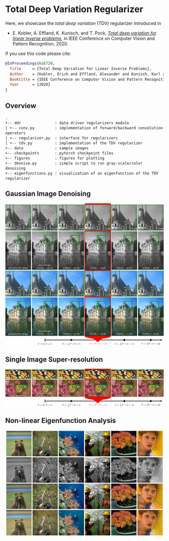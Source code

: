 # Total Deep Variation Regularizer

Here, we showcase the *total deep variation* (TDV) regularizer introduced in 
 - E. Kobler, A. Effland, K. Kunisch, and T. Pock, [*Total deep variation for linear inverse problems*](https://arxiv.org/abs/2001.05005), in IEEE Conference on Computer Vision and Pattern Recognition, 2020.

If you use this code please cite:

```bibtex
@InProceedings{KoEf20,
  Title     = {Total Deep Variation for Linear Inverse Problems},
  Author    = {Kobler, Erich and Effland, Alexander and Kunisch, Karl and Pock, Thomas},
  Booktitle = {IEEE Conference on Computer Vision and Pattern Recognition},
  Year      = {2020}
}
```

## Overview
    .
    +-- ddr               : data driven regularizers module
    | +-- conv.py         : implementation of forward/backward convolution operators
    | +-- regularizer.py  : interface for regularizers
    | +-- tdv.py          : implementation of the TDV regularizer
    +-- data              : sample images
    +-- checkpoints       : pytorch checkpoint files
    +-- figures           : figures for plotting
    +-- denoise.py        : simple script to run gray-scale/color denoising
    +-- eigenfunctions.py : visualization of an eigenfunction of the TDV regularizer

## Gaussian Image Denoising
![alt](./figures/denoise-sequence.png "Gaussian image denoising")

## Single Image Super-resolution
![alt](./figures/sr-sequence.png "Single image super-resolution")

## Non-linear Eigenfunction Analysis
![alt](./figures/eigenfunctions.png "Eigenfunctions of the TDV regularizers")

